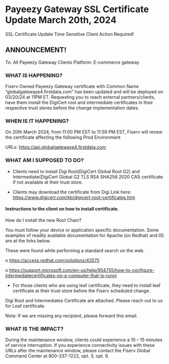 # Payeezy Gateway SSL Certificate Update March 20th, 2024

SSL Certificate Update
Time Sensitive Client Action Required!

<!--theme:info-->
## ANNOUNCEMENT!

To: All Payeezy Gateway Clients
Platform: E-commerce gateway

### WHAT IS HAPPENING?

Fiserv Owned Payeezy Gateway certificate with Common Name “globalgatewaye4.firstdata.com” has been updated and will be deployed on 03/20/24 at 11PM ET. Requesting you to reach external partners/clients, have them install the DigiCert root and intermediate certificates in their respective trust stores before the change implementation dates.

### WHEN IS IT HAPPENING?

On 20th March 2024, from 11:00 PM EST to 11:59 PM EST, Fiserv will renew the certificate affecting the following Prod Environment

URLs: https://api.globalgatewaye4.firstdata.com

### WHAT AM I SUPPOSED TO DO?

- Clients need to install Digi Root(DigiCert Global Root G2) and Intermediate(DigiCert Global G2 TLS RSA SHA256 2020 CA1) certificate if not available at their trust store.

- Clients may download the certificate from Digi Link here: https://www.digicert.com/kb/digicert-root-certificates.htm

#### Instructions to the client on how to install certificate.

How do I install the new Root Chain?

You must follow your device or application specific documentation.
Some examples of readily available documentation for Apache (on Redhat) and IIS are at the links below.

These were found while performing a standard search on the web.

o	https://access.redhat.com/solutions/43575

o	https://support.microsoft.com/en-us/help/954755/how-to-configure-intermediatecertificates-on-a-computer-that-is-runni

- For those clients who are using leaf certificate, they need to install leaf certificate at their trust store before the Fiserv scheduled change.

Digi Root and Intermediates Certificate are attached. Please reach out to us for Leaf certificate.
  
Note: If we are missing any recipient, please forward this email.

### WHAT IS THE IMPACT?

During the maintenance window, clients could experience a 10 – 15 minutes of service interruption. If you experience connectivity issues with these URLs after the maintenance window, please contact the Fiserv Global Command Center at 800-337-1222, opt. 3, opt. 9.